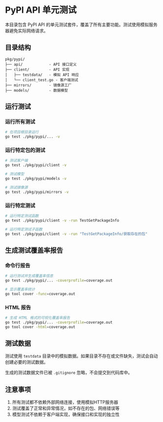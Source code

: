 # PyPI API 单元测试

本目录包含 PyPI API 的单元测试套件，覆盖了所有主要功能。测试使用模拟服务器避免实际网络请求。

## 目录结构

```
pkg/pypi/
├── api/            - API 接口定义
├── client/         - API 实现
│   ├── testdata/   - 模拟 API 响应
│   └── client_test.go - 客户端测试
├── mirrors/        - 镜像源工厂
├── models/         - 数据模型
```

## 运行测试

### 运行所有测试

```bash
# 在项目根目录运行
go test ./pkg/pypi/... -v
```

### 运行特定包的测试

```bash
# 测试客户端
go test ./pkg/pypi/client -v

# 测试模型
go test ./pkg/pypi/models -v

# 测试镜像源
go test ./pkg/pypi/mirrors -v
```

### 运行特定测试

```bash
# 运行特定测试函数
go test ./pkg/pypi/client -v -run TestGetPackageInfo

# 运行特定测试子函数
go test ./pkg/pypi/client -v -run "TestGetPackageInfo/获取存在的包"
```

## 生成测试覆盖率报告

### 命令行报告

```bash
# 运行测试并生成覆盖率信息
go test ./pkg/pypi/... -coverprofile=coverage.out

# 显示覆盖率统计
go tool cover -func=coverage.out
```

### HTML 报告

```bash
# 生成 HTML 格式的可视化覆盖率报告
go test ./pkg/pypi/... -coverprofile=coverage.out
go tool cover -html=coverage.out
```

## 测试数据

测试使用 `testdata` 目录中的模拟数据。如果目录不存在或文件缺失，测试会自动创建必要的测试数据。

生成的测试数据文件已被 `.gitignore` 忽略，不会提交到代码库中。

## 注意事项

1. 所有测试都不依赖外部网络连接，使用模拟HTTP服务器
2. 测试覆盖了正常和异常情况，如不存在的包、网络错误等
3. 模型测试不依赖于客户端实现，确保接口和实现的独立性 